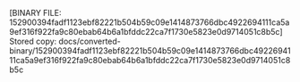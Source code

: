 [BINARY FILE: 152900394fadf1123ebf82221b504b59c09e1414873766dbc4922694111ca5a9ef316f922fa9c80ebab64b6a1bfddc22ca7f1730e5823e0d9714051c8b5c]
Stored copy: docs/converted-binary/152900394fadf1123ebf82221b504b59c09e1414873766dbc4922694111ca5a9ef316f922fa9c80ebab64b6a1bfddc22ca7f1730e5823e0d9714051c8b5c

